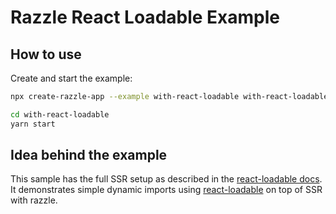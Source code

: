 # Razzle React Loadable Example

## How to use

<!-- START install generated instructions please keep comment here to allow auto update -->
<!-- DON'T EDIT THIS SECTION, INSTEAD RE-RUN yarn update-examples TO UPDATE -->Create and start the example:

```bash
npx create-razzle-app --example with-react-loadable with-react-loadable

cd with-react-loadable
yarn start
```
<!-- END install generated instructions please keep comment here to allow auto update -->

## Idea behind the example
This sample has the full SSR setup as described in the [react-loadable docs](https://github.com/thejameskyle/react-loadable#--------------server-side-rendering).
It demonstrates simple dynamic imports using [react-loadable](https://github.com/thejameskyle/react-loadable) on top of SSR with razzle.
